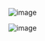 ![image](https://github.com/user-attachments/assets/fad73f87-8a50-40ab-8db5-eec30b09762a)

![image](https://github.com/user-attachments/assets/fb1dfb31-bea4-492d-91fe-35d74dc4f438)
